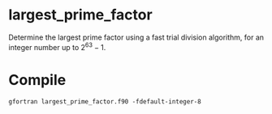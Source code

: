 # largest_prime_factor

Determine the largest prime factor using a fast trial division algorithm, for an integer number up to $2^{63} - 1$.

# Compile
`gfortran largest_prime_factor.f90 -fdefault-integer-8`
